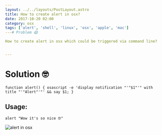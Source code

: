 ```yaml
---
layout: ../../layouts/PostLayout.astro
title: How to create alert in osx?
date: 2017-10-20 02:00
category: osx
tags: ['alert', 'shell', 'linux', 'osx', 'apple', 'mac']
---# Problem 😱

How to create alert in osx which could be triggered via command line?


---
```


# Solution 🤓

```
function alert() { osascript -e 'display notification "'"$1"'" with title "'"Alert"'"' && say $1; }
```


## Usage:
```
alert "Wow it's so nice 🤓"
```

![alert in osx](https://i.imgur.com/cStOkYe.png)
